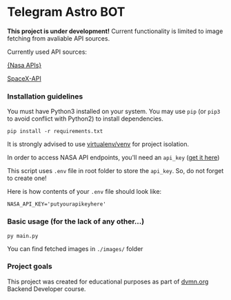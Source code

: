# Telegram Astro BOT 

**This project is under development!** Current functionality is limited to image fetching from avaliable API sources.

Currently used API sources:

[{Nasa APIs}](https://api.nasa.gov/)

[SpaceX-API](https://github.com/r-spacex/SpaceX-API)

### Installation guidelines


You must have Python3 installed on your system.
You may use `pip` (or `pip3` to avoid conflict with Python2) to install dependencies.
```
pip install -r requirements.txt
```
It is strongly advised to use [virtualenv/venv](https://docs.python.org/3/library/venv.html) for project isolation.

In order to access NASA API endpoints, you'll need an `api_key` ([get it here](https://api.nasa.gov/))

This script uses `.env` file in root folder to store the `api_key`. So, do not forget to create one!

Here is how contents of your `.env` file should look like:
```
NASA_API_KEY='putyourapikeyhere'
```


### Basic usage (for the lack of any other...)

```
py main.py 
```

You can find fetched images in `./images/` folder

### Project goals

This project was created for educational purposes as part of [dvmn.org](https://dvmn.org/) Backend Developer course.